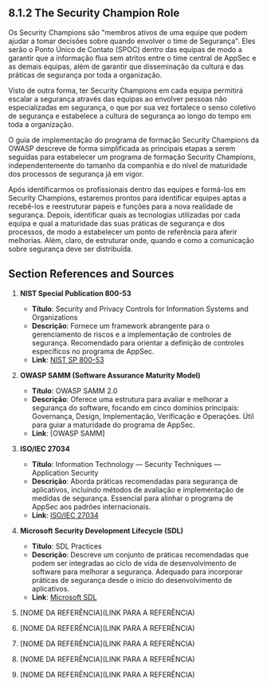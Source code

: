 ## 8.1.2 The Security Champion Role

Os Security Champions são "membros ativos de uma equipe que podem ajudar a tomar decisões sobre quando envolver o time de Segurança". Eles serão o Ponto Único de Contato (SPOC) dentro das equipas de modo a garantir que a informação flua sem atritos entre o time central de AppSec e as demais equipas, além de garantir que disseminação da cultura e das práticas de segurança por toda a organização.

Visto de outra forma, ter Security Champions em cada equipa permitirá escalar a segurança através das equipas ao envolver pessoas não especializadas em segurança, o que por sua vez fortalece o senso coletivo de segurança e estabelece a cultura de segurança ao longo do tempo em toda a organização.

O guia de implementação do programa de formação Security Champions da OWASP descreve de forma simplificada as principais etapas a serem seguidas para estabelecer um programa de formação  Security Champions, independentemente do tamanho da companhia e do nível de maturidade dos processos de segurança já em vigor. 

Após identificarmos os profissionais dentro das equipes e formá-los em Security Champions, estaremos prontos para identificar equipes aptas a recebê-los e reestruturar papeis e funções para a nova realidade de segurança. Depois, identificar quais as tecnologias utilizadas por cada equipa e qual a maturidade das suas práticas de segurança e dos processos, de modo a estabelecer um ponto de referência para aferir melhorias. Além, claro, de estruturar onde, quando e como a comunicação sobre segurança deve ser distribuída.

## Section References and Sources

1. **NIST Special Publication 800-53**
    * **Título**: Security and Privacy Controls for Information Systems and Organizations
    * **Descrição**: Fornece um framework abrangente para o gerenciamento de riscos e a implementação de controles de segurança. Recomendado para orientar a definição de controles específicos no programa de AppSec.
    * **Link**: [NIST SP 800-53](https://nvlpubs.nist.gov/nistpubs/SpecialPublications/NIST.SP.800-53r5.pdf)

2. **OWASP SAMM (Software Assurance Maturity Model)**
    * **Título**: OWASP SAMM 2.0
    * **Descrição**: Oferece uma estrutura para avaliar e melhorar a segurança do software, focando em cinco domínios principais: Governança, Design, Implementação, Verificação e Operações. Útil para guiar a maturidade do programa de AppSec.
    * **Link**: [OWASP SAMM]

3. **ISO/IEC 27034**
    * **Título**: Information Technology — Security Techniques — Application Security
    * **Descrição**: Aborda práticas recomendadas para segurança de aplicativos, incluindo métodos de avaliação e implementação de medidas de segurança. Essencial para alinhar o programa de AppSec aos padrões internacionais.
    * **Link**: [ISO/IEC 27034]()

4. **Microsoft Security Development Lifecycle (SDL)**
    * **Título**: SDL Practices
    * **Descrição**: Descreve um conjunto de práticas recomendadas que podem ser integradas ao ciclo de vida de desenvolvimento de software para melhorar a segurança. Adequado para incorporar práticas de segurança desde o início do desenvolvimento de aplicativos.
    * **Link**: [Microsoft SDL](https://www.microsoft.com/en-us/securityengineering/sdl)

1. <a name="ref-?"></a>[NOME DA REFERÊNCIA](LINK PARA A REFERÊNCIA) <!-- REF-? -->
2. <a name="ref-?"></a>[NOME DA REFERÊNCIA](LINK PARA A REFERÊNCIA) <!-- REF-? -->
3. <a name="ref-?"></a>[NOME DA REFERÊNCIA](LINK PARA A REFERÊNCIA) <!-- REF-? -->
4. <a name="ref-?"></a>[NOME DA REFERÊNCIA](LINK PARA A REFERÊNCIA) <!-- REF-? -->
5. <a name="ref-?"></a>[NOME DA REFERÊNCIA](LINK PARA A REFERÊNCIA) <!-- REF-? -->
